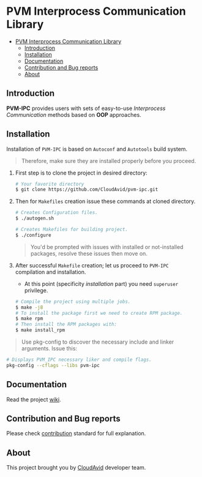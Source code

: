 # PVM Interprocess Communication Library

- [PVM Interprocess Communication Library](#pvm-interprocess-communication-library)
  - [Introduction](#introduction)
  - [Installation](#installation)
  - [Documentation](#documentation)
  - [Contribution and Bug reports](#contribution-and-bug-reports)
  - [About](#about)

## Introduction

**PVM-IPC** provides users with sets of easy-to-use *Interprocess Communication* methods based on **OOP** approaches.

## Installation

Installation of `PVM-IPC` is based on `Autoconf` and `Autotools` build system.
> Therefore, make sure they are installed properly before you proceed.

1. First step is to clone the project in desired directory:

    ```bash
    # Your favorite directory
    $ git clone https://github.com/CloudAvid/pvm-ipc.git
    ```

2. Then for `Makefiles` creation issue these commands at cloned directory.

    ```bash
    # Creates Configuration files.
    $ ./autogen.sh

    # Creates Makefiles for building project.
    $ ./configure
    ```

    > You'd be prompted with issues with installed or not-installed packages, resolve these issues then move on.

3. After successful `Makefile` creation; let us proceed to `PVM-IPC` compilation and installation.
      - At this point (specificity *installation* part) you need `superuser` privilege.

    ```bash
    # Compile the project using multiple jobs.
    $ make -j8
    # To install the package first we need to create RPM package.
    $ make rpm
    # Then install the RPM packages with:
    $ make install_rpm
    ```

> Use pkg-config to discover the necessary include and linker arguments. Issue this:

```bash
# Displays PVM_IPC necessary liker and compile flags.
pkg-config --cflags --libs pvm-ipc
```

## Documentation

Read the project [wiki](https://github.com/CloudAvid/pvm-ipc/wiki).

## Contribution and Bug reports

Please check [contribution](CONTRIBUTING.md) standard for full explanation.

## About

This project brought you by [CloudAvid](https://www.cloudavid.com) developer team.
